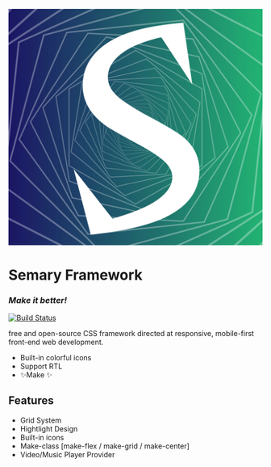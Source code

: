 ![alt text](https://raw.githubusercontent.com/iSemary/Semary/master/img/logo.png)


# Semary Framework
### _Make it better!_

[![Build Status](https://travis-ci.org/joemccann/dillinger.svg?branch=master)](https://travis-ci.org/joemccann/dillinger)

free and open-source CSS framework directed at responsive, mobile-first front-end web development.

- Built-in colorful icons
- Support RTL
- ✨Make ✨

## Features

- Grid System
- Hightlight Design
- Built-in icons
- Make-class [make-flex / make-grid / make-center]
- Video/Music Player Provider